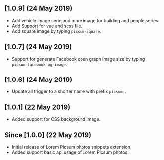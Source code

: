 
## [1.0.9] (24 May 2019)
- Add vehicle image serie and more image for building and people series.
- Add Support for vue and scss file.
- Add square image by typing `picsum-square`.

## [1.0.7] (24 May 2019)
- Support for generate Facebook open graph image size by typing `picsum-facebook-og-image`.

## [1.0.6] (24 May 2019)
- Update all trigger to a shorter name with prefix `picsum-`.

## [1.0.1] (22 May 2019)
- Added support for CSS background image.

## Since [1.0.0] (22 May 2019)
- Initial release of Lorem Picsum photos snippets extension.
- Added support basic api usage of Lorem Picsum photos.